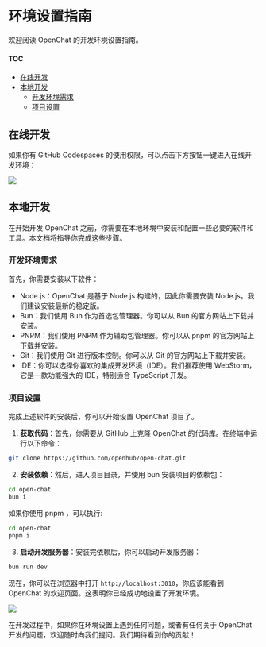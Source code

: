 # 环境设置指南

欢迎阅读 OpenChat 的开发环境设置指南。

#### TOC

- [在线开发](#在线开发)
- [本地开发](#本地开发)
  - [开发环境需求](#开发环境需求)
  - [项目设置](#项目设置)

## 在线开发

如果你有 GitHub Codespaces 的使用权限，可以点击下方按钮一键进入在线开发环境：

[![][codespaces-shield]][codespaces-link]

## 本地开发

在开始开发 OpenChat 之前，你需要在本地环境中安装和配置一些必要的软件和工具。本文档将指导你完成这些步骤。

### 开发环境需求

首先，你需要安装以下软件：

- Node.js：OpenChat 是基于 Node.js 构建的，因此你需要安装 Node.js。我们建议安装最新的稳定版。
- Bun：我们使用 Bun 作为首选包管理器。你可以从 Bun 的官方网站上下载并安装。
- PNPM：我们使用 PNPM 作为辅助包管理器。你可以从 pnpm 的官方网站上下载并安装。
- Git：我们使用 Git 进行版本控制。你可以从 Git 的官方网站上下载并安装。
- IDE：你可以选择你喜欢的集成开发环境（IDE）。我们推荐使用 WebStorm，它是一款功能强大的 IDE，特别适合 TypeScript 开发。

### 项目设置

完成上述软件的安装后，你可以开始设置 OpenChat 项目了。

1. **获取代码**：首先，你需要从 GitHub 上克隆 OpenChat 的代码库。在终端中运行以下命令：

```bash
git clone https://github.com/openhub/open-chat.git
```

2. **安装依赖**：然后，进入项目目录，并使用 bun 安装项目的依赖包：

```bash
cd open-chat
bun i
```

如果你使用 pnpm ，可以执行:

```bash
cd open-chat
pnpm i
```

3. **启动开发服务器**：安装完依赖后，你可以启动开发服务器：

```bash
bun run dev
```

现在，你可以在浏览器中打开 `http://localhost:3010`，你应该能看到 OpenChat 的欢迎页面。这表明你已经成功地设置了开发环境。

![](https://github-production-user-asset-6210df.s3.amazonaws.com/28616219/274655364-414bc31e-8511-47a3-af17-209b530effc7.png)

在开发过程中，如果你在环境设置上遇到任何问题，或者有任何关于 OpenChat 开发的问题，欢迎随时向我们提问。我们期待看到你的贡献！

[codespaces-link]: https://codespaces.new/openhub/open-chat
[codespaces-shield]: https://github.com/codespaces/badge.svg
